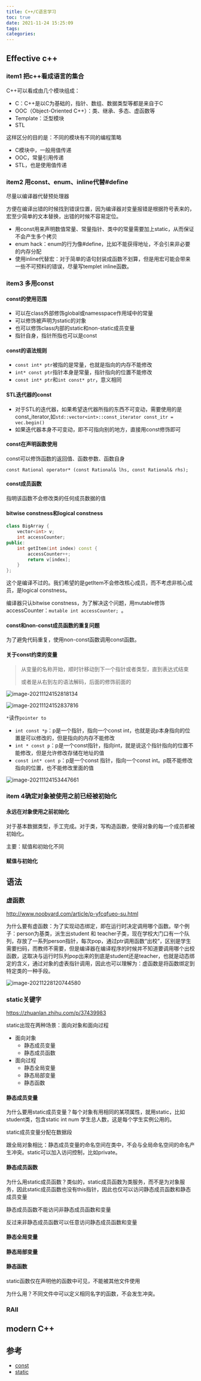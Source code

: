 ```yaml
---
title: C++/C语言学习
toc: true
date: 2021-11-24 15:25:09
tags:
categories:
---
```


<!--more-->

## Effective c++

### item1 把c++看成语言的集合

C++可以看成由几个模块组成：

* C：C++是以C为基础的，指针、数组、数据类型等都是来自于C
* OOC（Object-Oriented C++）：类、继承、多态、虚函数等
* Template：泛型模块
* STL

这样区分的目的是：不同的模块有不同的编程策略

* C模块中，一般用值传递
* OOC，常量引用传递
* STL，也是使用值传递

### item2 用const、enum、inline代替#define

尽量以编译器代替预处理器

方便在编译出错的时候找到错误位置，因为编译器对变量报错是根据符号表来的，宏至少简单的文本替换，出错的时候不容易定位。

* 用const用来声明数值常量、常量指针、类中的常量需要加上static，从而保证不会产生多个拷贝
* enum hack：enum的行为像#define，比如不能获得地址，不会引来非必要的内存分配
* 使用inline代替宏：对于简单的语句封装成函数不划算，但是用宏可能会带来一些不可预料的错误，尽量写templet inline函数。

### item3 多用const

#### const的使用范围

* 可以在class外部修饰global或namesspace作用域中的常量
* 可以修饰被声明为static的对象
* 也可以修饰class内部的static和non-static成员变量
* 指针自身，指针所指也可以是const

#### const的语法规则

* `const int* ptr`被指的是常量，也就是指向的内存不能修改
* `int* const ptr`指针本身是常量，指针指向的位置不能修改
* `const int* ptr`和`int const* ptr`，意义相同

#### STL迭代器的const

* 对于STL的迭代器，如果希望迭代器所指的东西不可变动，需要使用的是const_iterator,如`std::vector<int>::const_iterator const_itr = vec.begin()`
* 如果迭代器本身不可变动，即不可指向别的地方，直接用const修饰即可

#### const在声明函数使用

const可以修饰函数的返回值、函数参数、函数自身

`const Rational operator* (const Rational& lhs, const Rational& rhs);`

#### const成员函数

指明该函数不会修改类的任何成员数据的值

#### bitwise constness和logical constness

```c++
class BigArray {
    vector<int> v; 
    int accessCounter;
public:
    int getItem(int index) const { 
        accessCounter++;
        return v[index];
    }
};
```

这个是编译不过的。我们希望的是getItem不会修改核心成员，而不考虑非核心成员，是logical constness。

编译器只认bitwise constness，为了解决这个问题，用mutable修饰accessCounter：`mutable int accessCounter; `。

#### const和non-const成员函数的重复问题

为了避免代码重复，使用non-const函数调用const函数。

#### 关于const约束的变量

> 从变量的名称开始，顺时针移动到下一个指针或者类型，直到表达式结束
>
> 或者是从右到左的语法解码，后面的修饰前面的

![image-20211124152818134](C-C语言学习/image-20211124152818134.png)

![image-20211124152837816](C-C语言学习/image-20211124152837816.png)

`*`读作`pointer to`

* `int const *p`：p是一个指针，指向一个const int，也就是说p本身指向的位置是可以修改的，但是指向的内存不能修改
* `int * const p`：p是一个const指针，指向int，就是说这个指针指向的位置不能修改，但是允许修改存储在地址的值
* `const int* cont p`：p是一个const 指针，指向一个const int。p既不能修改指向的位置，也不能修改里面的值

![image-20211124153447661](C-C语言学习/image-20211124153447661.png)

### item 4确定对象被使用之前已经被初始化

#### 永远在对象使用之前初始化

对于基本数据类型，手工完成。对于类，写构造函数，使得对象的每一个成员都被初始化。

主要：赋值和初始化不同

#### 赋值与初始化











## 语法

### 虚函数

http://www.noobyard.com/article/p-yfcqfueo-su.html

为什么要有虚函数：为了实现动态绑定，即在运行时决定调用哪个函数。举个例子：person为基类，派生出student 和 teacher子类，现在学校大门口有一个队列，存放了一系列person指针，每次pop，通过ptr调用函数“出校”，区别是学生需要扫码，而教师不需要，但是编译器在编译程序的时候并不知道要调用哪个出校函数，这取决与运行时队列pop出来的到底是student还是teacher，也就是动态绑定的含义，通过对象的虚表指针调用，因此也可以理解为：虚函数是将函数绑定到特定类的一种手段。

![image-20211228120744580](C-C语言学习/image-20211228120744580.png)

### static关键字

https://zhuanlan.zhihu.com/p/37439983

static出现在两种场景：面向对象和面向过程

* 面向对象	
  * 静态成员变量
  * 静态成员函数
* 面向过程
  * 静态全局变量
  * 静态局部变量
  * 静态函数

#### 静态成员变量

为什么要用static成员变量？每个对象有用相同的某项属性，就用static，比如student类，包含static int num 学生总人数，这是每个学生实例公用的。

static成员变量分配在数据段

跟全局对象相比：静态成员变量的命名空间在类中，不会与全局命名空间的命名产生冲突。static可以加入访问控制，比如private。

#### 静态成员函数

为什么用static成员函数？类似的，static成员函数为类服务，而不是为对象服务，因此static成员函数也没有this指针，因此也仅可以访问静态成员函数和静态成员变量

静态成员函数不能访问非静态成员函数和变量

反过来非静态成员函数可以任意访问静态成员函数和变量

#### 静态全局变量

#### 静态局部变量

#### 静态函数

static函数仅在声明他的函数中可见，不能被其他文件使用

为什么用？不同文件中可以定义相同名字的函数，不会发生冲突。

### RAII

## modern C++



## 参考

* [const](https://www.geeksforgeeks.org/difference-between-const-int-const-int-const-and-int-const/)
* [static](https://zhuanlan.zhihu.com/p/37439983)


